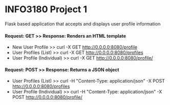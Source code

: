 # INFO3180 Project 1
Flask based application that accepts and displays user proﬁle information

#### Request: GET >> Response: Renders an HTML template
- New User Profile >> curl -X GET http://0.0.0.0:8080/profile
- User Profiles (List) >> curl -X GET http://0.0.0.0:8080/profiles
- User Profile (Individual) >> curl -X GET http://0.0.0.0:8080/profile/<userid>

#### Request: POST >> Response: Returns a JSON object
- User Profiles (List) >> curl -H "Content-Type: application/json" -X POST http://0.0.0.0:8080/profiles
- User Profile (Individual) >> curl -H "Content-Type: application/json" -X POST http://0.0.0.0:8080/profile/<userid>
